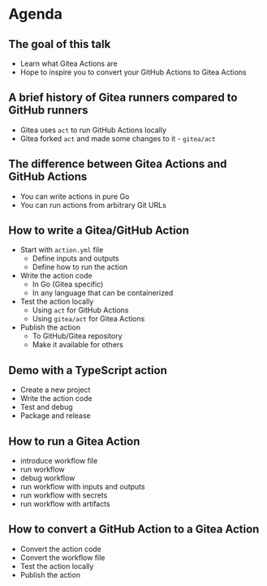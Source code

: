 # Agenda

## The goal of this talk

- Learn what Gitea Actions are
- Hope to inspire you to convert your GitHub Actions to Gitea Actions

## A brief history of Gitea runners compared to GitHub runners

- Gitea uses `act` to run GitHub Actions locally
- Gitea forked `act` and made some changes to it - `gitea/act`

## The difference between Gitea Actions and GitHub Actions

- You can write actions in pure Go
- You can run actions from arbitrary Git URLs

## How to write a Gitea/GitHub Action

- Start with `action.yml` file
  - Define inputs and outputs
  - Define how to run the action
- Write the action code
  - In Go (Gitea specific)
  - In any language that can be containerized
- Test the action locally
  - Using `act` for GitHub Actions
  - Using `gitea/act` for Gitea Actions
- Publish the action
  - To GitHub/Gitea repository
  - Make it available for others

## Demo with a TypeScript action

- Create a new project
- Write the action code
- Test and debug
- Package and release

## How to run a Gitea Action

- introduce workflow file
- run workflow
- debug workflow
- run workflow with inputs and outputs
- run workflow with secrets
- run workflow with artifacts

## How to convert a GitHub Action to a Gitea Action

- Convert the action code
- Convert the workflow file
- Test the action locally
- Publish the action
